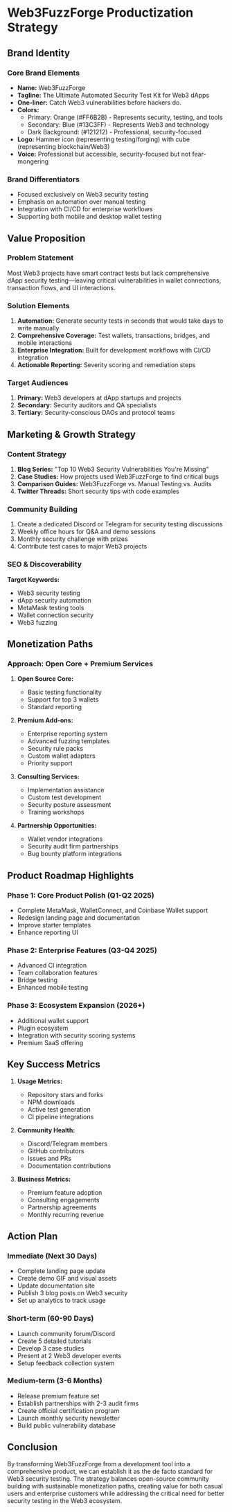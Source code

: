 # Web3FuzzForge Productization Strategy

## Brand Identity

### Core Brand Elements

- **Name:** Web3FuzzForge
- **Tagline:** The Ultimate Automated Security Test Kit for Web3 dApps
- **One-liner:** Catch Web3 vulnerabilities before hackers do.
- **Colors:**
  - Primary: Orange (#FF6B2B) - Represents security, testing, and tools
  - Secondary: Blue (#13C3FF) - Represents Web3 and technology
  - Dark Background: (#121212) - Professional, security-focused
- **Logo:** Hammer icon (representing testing/forging) with cube (representing blockchain/Web3)
- **Voice:** Professional but accessible, security-focused but not fear-mongering

### Brand Differentiators

- Focused exclusively on Web3 security testing
- Emphasis on automation over manual testing
- Integration with CI/CD for enterprise workflows
- Supporting both mobile and desktop wallet testing

## Value Proposition

### Problem Statement

Most Web3 projects have smart contract tests but lack comprehensive dApp security testing—leaving critical vulnerabilities in wallet connections, transaction flows, and UI interactions.

### Solution Elements

1. **Automation:** Generate security tests in seconds that would take days to write manually
2. **Comprehensive Coverage:** Test wallets, transactions, bridges, and mobile interactions
3. **Enterprise Integration:** Built for development workflows with CI/CD integration
4. **Actionable Reporting:** Severity scoring and remediation steps

### Target Audiences

1. **Primary:** Web3 developers at dApp startups and projects
2. **Secondary:** Security auditors and QA specialists
3. **Tertiary:** Security-conscious DAOs and protocol teams

## Marketing & Growth Strategy

### Content Strategy

1. **Blog Series:** "Top 10 Web3 Security Vulnerabilities You're Missing"
2. **Case Studies:** How projects used Web3FuzzForge to find critical bugs
3. **Comparison Guides:** Web3FuzzForge vs. Manual Testing vs. Audits
4. **Twitter Threads:** Short security tips with code examples

### Community Building

1. Create a dedicated Discord or Telegram for security testing discussions
2. Weekly office hours for Q&A and demo sessions
3. Monthly security challenge with prizes
4. Contribute test cases to major Web3 projects

### SEO & Discoverability

**Target Keywords:**

- Web3 security testing
- dApp security automation
- MetaMask testing tools
- Wallet connection security
- Web3 fuzzing

## Monetization Paths

### Approach: Open Core + Premium Services

1. **Open Source Core:**

   - Basic testing functionality
   - Support for top 3 wallets
   - Standard reporting

2. **Premium Add-ons:**

   - Enterprise reporting system
   - Advanced fuzzing templates
   - Security rule packs
   - Custom wallet adapters
   - Priority support

3. **Consulting Services:**

   - Implementation assistance
   - Custom test development
   - Security posture assessment
   - Training workshops

4. **Partnership Opportunities:**
   - Wallet vendor integrations
   - Security audit firm partnerships
   - Bug bounty platform integrations

## Product Roadmap Highlights

### Phase 1: Core Product Polish (Q1-Q2 2025)

- Complete MetaMask, WalletConnect, and Coinbase Wallet support
- Redesign landing page and documentation
- Improve starter templates
- Enhance reporting UI

### Phase 2: Enterprise Features (Q3-Q4 2025)

- Advanced CI integration
- Team collaboration features
- Bridge testing
- Enhanced mobile testing

### Phase 3: Ecosystem Expansion (2026+)

- Additional wallet support
- Plugin ecosystem
- Integration with security scoring systems
- Premium SaaS offering

## Key Success Metrics

1. **Usage Metrics:**

   - Repository stars and forks
   - NPM downloads
   - Active test generation
   - CI pipeline integrations

2. **Community Health:**

   - Discord/Telegram members
   - GitHub contributors
   - Issues and PRs
   - Documentation contributions

3. **Business Metrics:**
   - Premium feature adoption
   - Consulting engagements
   - Partnership agreements
   - Monthly recurring revenue

## Action Plan

### Immediate (Next 30 Days)

- Complete landing page update
- Create demo GIF and visual assets
- Update documentation site
- Publish 3 blog posts on Web3 security
- Set up analytics to track usage

### Short-term (60-90 Days)

- Launch community forum/Discord
- Create 5 detailed tutorials
- Develop 3 case studies
- Present at 2 Web3 developer events
- Setup feedback collection system

### Medium-term (3-6 Months)

- Release premium feature set
- Establish partnerships with 2-3 audit firms
- Create official certification program
- Launch monthly security newsletter
- Build public vulnerability database

## Conclusion

By transforming Web3FuzzForge from a development tool into a comprehensive product, we can establish it as the de facto standard for Web3 security testing. The strategy balances open-source community building with sustainable monetization paths, creating value for both casual users and enterprise customers while addressing the critical need for better security testing in the Web3 ecosystem.
